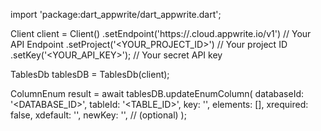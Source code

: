 import 'package:dart_appwrite/dart_appwrite.dart';

Client client = Client()
    .setEndpoint('https://<REGION>.cloud.appwrite.io/v1') // Your API Endpoint
    .setProject('<YOUR_PROJECT_ID>') // Your project ID
    .setKey('<YOUR_API_KEY>'); // Your secret API key

TablesDb tablesDB = TablesDb(client);

ColumnEnum result = await tablesDB.updateEnumColumn(
    databaseId: '<DATABASE_ID>',
    tableId: '<TABLE_ID>',
    key: '',
    elements: [],
    xrequired: false,
    xdefault: '<DEFAULT>',
    newKey: '', // (optional)
);
